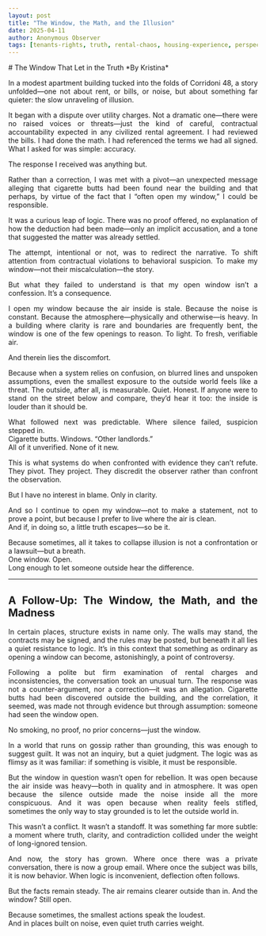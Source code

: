 ```yaml
---
layout: post
title: "The Window, the Math, and the Illusion"
date: 2025-04-11
author: Anonymous Observer
tags: [tenants-rights, truth, rental-chaos, housing-experience, perspective]
---
```


<div align="justify">
# The Window That Let in the Truth
*By Kristina*

In a modest apartment building tucked into the folds of Corridoni 48, a story unfolded—one not about rent, or bills, or noise, but about something far quieter: the slow unraveling of illusion.

It began with a dispute over utility charges. Not a dramatic one—there were no raised voices or threats—just the kind of careful, contractual accountability expected in any civilized rental agreement. I had reviewed the bills. I had done the math. I had referenced the terms we had all signed. What I asked for was simple: accuracy.

The response I received was anything but.

Rather than a correction, I was met with a pivot—an unexpected message alleging that cigarette butts had been found near the building and that perhaps, by virtue of the fact that I “often open my window,” I could be responsible.

It was a curious leap of logic. There was no proof offered, no explanation of how the deduction had been made—only an implicit accusation, and a tone that suggested the matter was already settled.

The attempt, intentional or not, was to redirect the narrative. To shift attention from contractual violations to behavioral suspicion. To make my window—not their miscalculation—the story.

But what they failed to understand is that my open window isn’t a confession. It’s a consequence.

I open my window because the air inside is stale. Because the noise is constant. Because the atmosphere—physically and otherwise—is heavy. In a building where clarity is rare and boundaries are frequently bent, the window is one of the few openings to reason. To light. To fresh, verifiable air.

And therein lies the discomfort.

Because when a system relies on confusion, on blurred lines and unspoken assumptions, even the smallest exposure to the outside world feels like a threat. The outside, after all, is measurable. Quiet. Honest. If anyone were to stand on the street below and compare, they’d hear it too: the inside is louder than it should be.

What followed next was predictable. Where silence failed, suspicion stepped in.  
Cigarette butts. Windows. “Other landlords.”  
All of it unverified. None of it new.

This is what systems do when confronted with evidence they can’t refute. They pivot. They project. They discredit the observer rather than confront the observation.

But I have no interest in blame. Only in clarity.

And so I continue to open my window—not to make a statement, not to prove a point, but because I prefer to live where the air is clean.  
And if, in doing so, a little truth escapes—so be it.

Because sometimes, all it takes to collapse illusion is not a confrontation or a lawsuit—but a breath.  
One window. Open.  
Long enough to let someone outside hear the difference.

---

## A Follow-Up: The Window, the Math, and the Madness

In certain places, structure exists in name only. The walls may stand, the contracts may be signed, and the rules may be posted, but beneath it all lies a quiet resistance to logic. It’s in this context that something as ordinary as opening a window can become, astonishingly, a point of controversy.

Following a polite but firm examination of rental charges and inconsistencies, the conversation took an unusual turn. The response was not a counter-argument, nor a correction—it was an allegation. Cigarette butts had been discovered outside the building, and the correlation, it seemed, was made not through evidence but through assumption: someone had seen the window open.

No smoking, no proof, no prior concerns—just the window.

In a world that runs on gossip rather than grounding, this was enough to suggest guilt. It was not an inquiry, but a quiet judgment. The logic was as flimsy as it was familiar: if something is visible, it must be responsible.

But the window in question wasn’t open for rebellion. It was open because the air inside was heavy—both in quality and in atmosphere. It was open because the silence outside made the noise inside all the more conspicuous. And it was open because when reality feels stifled, sometimes the only way to stay grounded is to let the outside world in.

This wasn’t a conflict. It wasn’t a standoff. It was something far more subtle: a moment where truth, clarity, and contradiction collided under the weight of long-ignored tension.

And now, the story has grown. Where once there was a private conversation, there is now a group email. Where once the subject was bills, it is now behavior. When logic is inconvenient, deflection often follows.

But the facts remain steady. The air remains clearer outside than in. And the window? Still open.

Because sometimes, the smallest actions speak the loudest.  
And in places built on noise, even quiet truth carries weight.

</div>